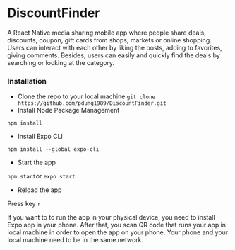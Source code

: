 # DiscountFinder
A React Native media sharing mobile app where people share deals, discounts, coupon, gift cards from shops, markets or online shopping. Users can interact with each other by liking the posts, adding to favorites, giving comments. Besides, users can easily and quickly find the deals by searching or looking at the category.

### Installation
- Clone the repo to your local machine
`git clone https://github.com/pdung1989/DiscountFinder.git`
- Install Node Package Management

`npm install`
- Install Expo CLI

`npm install --global expo-cli`
- Start the app

`npm start`or `expo start`
- Reload the app

Press key `r`
 
If you want to to run the app in your physical device, you need to install Expo app in your phone. After that, you scan QR code that runs your app in local machine in  order to open the app on your phone. Your phone and your local machine need to be in the same network.
